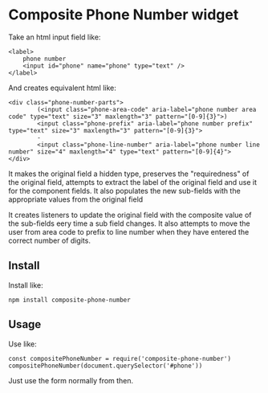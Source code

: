 # Composite Phone Number widget

Take an html input field like:

```
<label>
	phone number
	<input id="phone" name="phone" type="text" />
</label>
```

And creates equivalent html like:

```
<div class="phone-number-parts">
		(<input class="phone-area-code" aria-label="phone number area code" type="text" size="3" maxlength="3" pattern="[0-9]{3}">) 
		<input class="phone-prefix" aria-label="phone number prefix" type="text" size="3" maxlength="3" pattern="[0-9]{3}"> 
		-
		<input class="phone-line-number" aria-label="phone number line number" size="4" maxlength="4" type="text" pattern="[0-9]{4}"> 
</div>
```


It makes the original field a hidden type, preserves the "requiredness" of the original field,
attempts to extract the label of the original field and use it for the component fields. It also
populates the new sub-fields with the appropriate values from the original field

It creates listeners to update the original field with the composite value of the sub-fields
eery time a sub field changes. It also attempts to move the user from area code to prefix to
line number when they have entered the correct number of digits.

## Install

Install like:

```
npm install composite-phone-number
```

## Usage

Use like:

```
const compositePhoneNumber = require('composite-phone-number')
compositePhoneNumber(document.querySelector('#phone'))
```

Just use the form normally from then.
